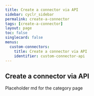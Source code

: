 ```yaml
---
title: Create a connector via API
sidebar: cyclr_sidebar
permalink: create-a-connector
tags: [create-a-connector]
layout: page
toc: false
singlecard: false
menus:
  custom-connectors:
    title: Create a connector via API
    identifier: custom-connector-api
---
```

## Create a connector via API

Placeholder md for the category page

